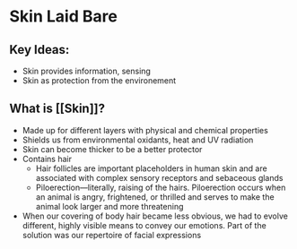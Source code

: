 # Skin Laid Bare

## Key Ideas:
- Skin provides information, sensing
- Skin as protection from the environement


## What is [[Skin]]?
- Made up for different layers with physical and chemical properties
- Shields us from environmental oxidants, heat and UV radiation
- Skin can become thicker to be a better protector
- Contains hair
	- Hair follicles are important placeholders in human skin and are associated with complex sensory receptors and sebaceous glands
	- Piloerection—literally, raising of the hairs. Piloerection occurs when an animal is angry, frightened, or thrilled and serves to make the animal look larger and more threatening
- When our covering of body hair became less obvious, we had to evolve different, highly visible means to convey our emotions. Part of the solution was our repertoire of facial expressions